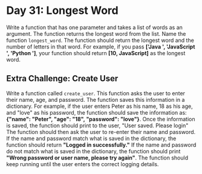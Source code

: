 # Day 31:  Longest Word  

Write a function that has one parameter and takes a list of words as an argument. The function returns the longest word from the list. Name the function `longest_word`. The function should return the longest word and the number of letters in that word. For example, if you pass **['Java ', 'JavaScript ', 'Python ']**, your function should return **[10, JavaScript]** as the longest word.  

## Extra Challenge:  Create User  

Write a function called `create_user`. This function asks the user to enter their name, age, and password. The function saves this information in a dictionary. For example, if the user enters Peter as his name, 18 as his age, and "love" as his password, the function should save the information as: **{"name": "Peter", "age": "18", "password": "love"}**. Once the information is saved, the function should print to the user, "User saved. Please login" The function should then ask the user to re-enter their name and password. If the name and password match what is saved in the dictionary, the function should return **"Logged in successfully."**  If the name and password do not match what is saved in the dictionary, the function should print **"Wrong password or user name, please try again"**.  The function should keep running until the user enters the correct logging details.
